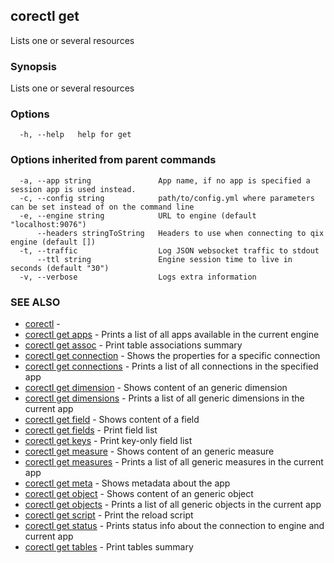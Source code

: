 ## corectl get

Lists one or several resources

### Synopsis

Lists one or several resources

### Options

```
  -h, --help   help for get
```

### Options inherited from parent commands

```
  -a, --app string               App name, if no app is specified a session app is used instead.
  -c, --config string            path/to/config.yml where parameters can be set instead of on the command line
  -e, --engine string            URL to engine (default "localhost:9076")
      --headers stringToString   Headers to use when connecting to qix engine (default [])
  -t, --traffic                  Log JSON websocket traffic to stdout
      --ttl string               Engine session time to live in seconds (default "30")
  -v, --verbose                  Logs extra information
```

### SEE ALSO

* [corectl](corectl.md)	 - 
* [corectl get apps](corectl_get_apps.md)	 - Prints a list of all apps available in the current engine
* [corectl get assoc](corectl_get_assoc.md)	 - Print table associations summary
* [corectl get connection](corectl_get_connection.md)	 - Shows the properties for a specific connection
* [corectl get connections](corectl_get_connections.md)	 - Prints a list of all connections in the specified app
* [corectl get dimension](corectl_get_dimension.md)	 - Shows content of an generic dimension
* [corectl get dimensions](corectl_get_dimensions.md)	 - Prints a list of all generic dimensions in the current app
* [corectl get field](corectl_get_field.md)	 - Shows content of a field
* [corectl get fields](corectl_get_fields.md)	 - Print field list
* [corectl get keys](corectl_get_keys.md)	 - Print key-only field list
* [corectl get measure](corectl_get_measure.md)	 - Shows content of an generic measure
* [corectl get measures](corectl_get_measures.md)	 - Prints a list of all generic measures in the current app
* [corectl get meta](corectl_get_meta.md)	 - Shows metadata about the app
* [corectl get object](corectl_get_object.md)	 - Shows content of an generic object
* [corectl get objects](corectl_get_objects.md)	 - Prints a list of all generic objects in the current app
* [corectl get script](corectl_get_script.md)	 - Print the reload script
* [corectl get status](corectl_get_status.md)	 - Prints status info about the connection to engine and current app
* [corectl get tables](corectl_get_tables.md)	 - Print tables summary

